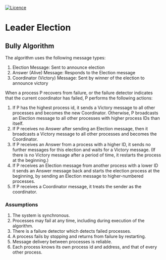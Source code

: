 [![Licence](https://img.shields.io/hexpm/l/plug.svg)](https://github.com/gsharma/leader-election/blob/master/LICENSE)

# Leader Election

## Bully Algorithm
The algorithm uses the following message types:
1. Election Message: Sent to announce election
2. Answer (Alive) Message: Responds to the Election message
3. Coordinator (Victory) Message: Sent by winner of the election to announce victory

When a process P recovers from failure, or the failure detector indicates that the current coordinator has failed, P performs the following actions:
1. If P has the highest process id, it sends a Victory message to all other processes and becomes the new Coordinator. Otherwise, P broadcasts an Election message to all other processes with higher process IDs than itself.
2. If P receives no Answer after sending an Election message, then it broadcasts a Victory message to all other processes and becomes the Coordinator.
3. If P receives an Answer from a process with a higher ID, it sends no further messages for this election and waits for a Victory message. (If there is no Victory message after a period of time, it restarts the process at the beginning.)
4. If P receives an Election message from another process with a lower ID it sends an Answer message back and starts the election process at the beginning, by sending an Election message to higher-numbered processes.
5. If P receives a Coordinator message, it treats the sender as the coordinator.

### Assumptions
1. The system is synchronous.
2. Processes may fail at any time, including during execution of the algorithm.
3. There is a failure detector which detects failed processes.
4. A process fails by stopping and returns from failure by restarting.
5. Message delivery between processes is reliable.
6. Each process knows its own process id and address, and that of every other process.


